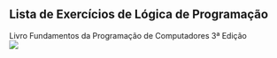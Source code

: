 <h2>Lista de Exercícios de Lógica de Programação</h2>
Livro Fundamentos da Programação de Computadores 3ª Edição
<br>
<img src="https://images-na.ssl-images-amazon.com/images/I/81HITrV4GXL.jpg">
